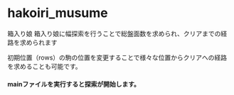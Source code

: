# hakoiri_musume
箱入り娘
箱入り娘に幅探索を行うことで総盤面数を求められ、クリアまでの経路を求められます

初期位置（rows）の駒の位置を変更することで様々な位置からクリアへの経路を求めることも可能です。

#### mainファイルを実行すると探索が開始します。

